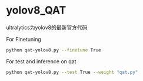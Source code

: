 # yolov8_QAT
ultralytics为yolov8的最新官方代码

For Finetuning
```bash
python qat-yolov8.py --finetune True
```

For test and inference on qat
```bash
python qat-yolov8.py --test True --weight "qat.py"
```
